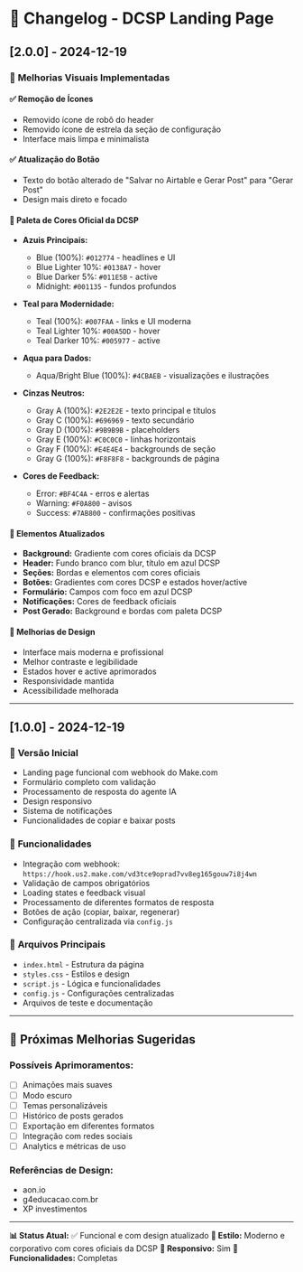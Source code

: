 # 📝 Changelog - DCSP Landing Page

## [2.0.0] - 2024-12-19

### 🎨 **Melhorias Visuais Implementadas**

#### **✅ Remoção de Ícones**
- Removido ícone de robô do header
- Removido ícone de estrela da seção de configuração
- Interface mais limpa e minimalista

#### **✅ Atualização do Botão**
- Texto do botão alterado de "Salvar no Airtable e Gerar Post" para "Gerar Post"
- Design mais direto e focado

#### **🎨 Paleta de Cores Oficial da DCSP**
- **Azuis Principais:**
  - Blue (100%): `#012774` - headlines e UI
  - Blue Lighter 10%: `#0138A7` - hover
  - Blue Darker 5%: `#011E5B` - active
  - Midnight: `#001135` - fundos profundos

- **Teal para Modernidade:**
  - Teal (100%): `#007FAA` - links e UI moderna
  - Teal Lighter 10%: `#00A5DD` - hover
  - Teal Darker 10%: `#005977` - active

- **Aqua para Dados:**
  - Aqua/Bright Blue (100%): `#4CBAEB` - visualizações e ilustrações

- **Cinzas Neutros:**
  - Gray A (100%): `#2E2E2E` - texto principal e títulos
  - Gray C (100%): `#696969` - texto secundário
  - Gray D (100%): `#9B9B9B` - placeholders
  - Gray E (100%): `#C0C0C0` - linhas horizontais
  - Gray F (100%): `#E4E4E4` - backgrounds de seção
  - Gray G (100%): `#F8F8F8` - backgrounds de página

- **Cores de Feedback:**
  - Error: `#BF4C4A` - erros e alertas
  - Warning: `#F0A800` - avisos
  - Success: `#7AB800` - confirmações positivas

#### **🎯 Elementos Atualizados**
- **Background:** Gradiente com cores oficiais da DCSP
- **Header:** Fundo branco com blur, título em azul DCSP
- **Seções:** Bordas e elementos com cores oficiais
- **Botões:** Gradientes com cores DCSP e estados hover/active
- **Formulário:** Campos com foco em azul DCSP
- **Notificações:** Cores de feedback oficiais
- **Post Gerado:** Background e bordas com paleta DCSP

#### **📱 Melhorias de Design**
- Interface mais moderna e profissional
- Melhor contraste e legibilidade
- Estados hover e active aprimorados
- Responsividade mantida
- Acessibilidade melhorada

---

## [1.0.0] - 2024-12-19

### 🚀 **Versão Inicial**
- Landing page funcional com webhook do Make.com
- Formulário completo com validação
- Processamento de resposta do agente IA
- Design responsivo
- Sistema de notificações
- Funcionalidades de copiar e baixar posts

### 🔧 **Funcionalidades**
- Integração com webhook: `https://hook.us2.make.com/vd3tce9oprad7vv8eg165gouw7i8j4wn`
- Validação de campos obrigatórios
- Loading states e feedback visual
- Processamento de diferentes formatos de resposta
- Botões de ação (copiar, baixar, regenerar)
- Configuração centralizada via `config.js`

### 📁 **Arquivos Principais**
- `index.html` - Estrutura da página
- `styles.css` - Estilos e design
- `script.js` - Lógica e funcionalidades
- `config.js` - Configurações centralizadas
- Arquivos de teste e documentação

---

## 🎯 **Próximas Melhorias Sugeridas**

### **Possíveis Aprimoramentos:**
- [ ] Animações mais suaves
- [ ] Modo escuro
- [ ] Temas personalizáveis
- [ ] Histórico de posts gerados
- [ ] Exportação em diferentes formatos
- [ ] Integração com redes sociais
- [ ] Analytics e métricas de uso

### **Referências de Design:**
- aon.io
- g4educacao.com.br
- XP investimentos

---

**📊 Status Atual:** ✅ Funcional e com design atualizado
**🎨 Estilo:** Moderno e corporativo com cores oficiais da DCSP
**📱 Responsivo:** Sim
**🔧 Funcionalidades:** Completas 